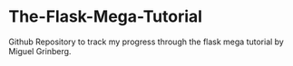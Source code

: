 # The-Flask-Mega-Tutorial
Github Repository to track my progress through the flask mega tutorial by Miguel Grinberg.